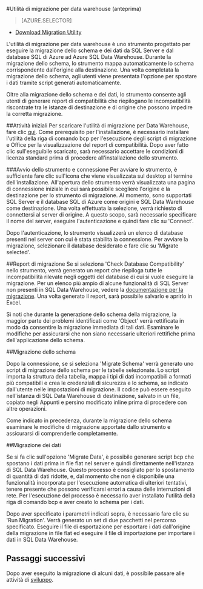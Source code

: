 <properties
   pageTitle="Migrazione: utilità di migrazione per data warehouse | Microsoft Azure"
   description="Eseguire la migrazione a SQL Data Warehouse."
   services="sql-data-warehouse"
   documentationCenter="NA"
   authors="lodipalm"
   manager="barbkess"
   editor=""/>

<tags
   ms.service="sql-data-warehouse"
   ms.devlang="NA"
   ms.topic="article"
   ms.tgt_pltfrm="NA"
   ms.workload="data-services"
   ms.date="09/22/2015"
   ms.author="lodipalm"/>


#Utilità di migrazione per data warehouse (anteprima)

> [AZURE.SELECTOR]
- [Download Migration Utility](https://migrhoststorage.blob.core.windows.net/sqldwsample/DataWarehouseMigrationUtility.zip)

L'utilità di migrazione per data warehouse è uno strumento progettato per eseguire la migrazione dello schema e dei dati da SQL Server e dal database SQL di Azure ad Azure SQL Data Warehouse. Durante la migrazione dello schema, lo strumento mappa automaticamente lo schema corrispondente dall'origine alla destinazione. Una volta completata la migrazione dello schema, agli utenti viene presentata l'opzione per spostare i dati tramite script generati automaticamente.

Oltre alla migrazione dello schema e dei dati, lo strumento consente agli utenti di generare report di compatibilità che riepilogano le incompatibilità riscontrate tra le istanze di destinazione e di origine che possono impedire la corretta migrazione.

##Attività iniziali
Per scaricare l'utilità di migrazione per Data Warehouse, fare clic [qui][]. Come prerequisito per l'installazione, è necessario installare l'utilità della riga di comando bcp per l'esecuzione degli script di migrazione e Office per la visualizzazione del report di compatibilità. Dopo aver fatto clic sull'eseguibile scaricato, sarà necessario accettare le condizioni di licenza standard prima di procedere all'installazione dello strumento.

###Avvio dello strumento e connessione
Per avviare lo strumento, è sufficiente fare clic sull'icona che viene visualizzata sul desktop al termine dell'installazione. All'apertura dello strumento verrà visualizzata una pagina di connessione iniziale in cui sarà possibile scegliere l'origine e la destinazione per lo strumento di migrazione. Al momento, sono supportati SQL Server e il database SQL di Azure come origini e SQL Data Warehouse come destinazione. Una volta effettuata la selezione, verrà richiesto di connettersi al server di origine. A questo scopo, sarà necessario specificare il nome del server, eseguire l'autenticazione e quindi fare clic su 'Connect'.
 
Dopo l'autenticazione, lo strumento visualizzerà un elenco di database presenti nel server con cui è stata stabilita la connessione. Per avviare la migrazione, selezionare il database desiderato e fare clic su 'Migrate selected'.
 
##Report di migrazione
Se si seleziona 'Check Database Compatibility' nello strumento, verrà generato un report che riepiloga tutte le incompatibilità rilevate negli oggetti del database di cui si vuole eseguire la migrazione. Per un elenco più ampio di alcune funzionalità di SQL Server non presenti in SQL Data Warehouse, vedere la [documentazione per la migrazione][]. Una volta generato il report, sarà possibile salvarlo e aprirlo in Excel.

Si noti che durante la generazione dello schema della migrazione, la maggior parte dei problemi identificati come 'Object' verrà rettificata in modo da consentire la migrazione immediata di tali dati. Esaminare le modifiche per assicurarsi che non siano necessarie ulteriori rettifiche prima dell'applicazione dello schema.

##Migrazione dello schema

Dopo la connessione, se si seleziona 'Migrate Schema' verrà generato uno script di migrazione dello schema per le tabelle selezionate. Lo script importa la struttura della tabella, mappa i tipi di dati incompatibili a formati più compatibili e crea le credenziali di sicurezza e lo schema, se indicato dall'utente nelle impostazioni di migrazione. Il codice può essere eseguito nell'istanza di SQL Data Warehouse di destinazione, salvato in un file, copiato negli Appunti e persino modificato inline prima di procedere con altre operazioni.
 
Come indicato in precedenza, durante la migrazione dello schema esaminare le modifiche di migrazione apportate dallo strumento e assicurarsi di comprenderle completamente.

##Migrazione dei dati

Se si fa clic sull'opzione 'Migrate Data', è possibile generare script bcp che spostano i dati prima in file flat nel server e quindi direttamente nell'istanza di SQL Data Warehouse. Questo processo è consigliato per lo spostamento di quantità di dati ridotte, e, dal momento che non è disponibile una funzionalità incorporata per l'esecuzione automatica di ulteriori tentativi, tenere presente che possono verificarsi errori a causa delle interruzioni di rete. Per l'esecuzione del processo è necessario aver installato l'utilità della riga di comando bcp e aver creato lo schema per i dati.
 
Dopo aver specificato i parametri indicati sopra, è necessario fare clic su 'Run Migration'. Verrà generato un set di due pacchetti nel percorso specificato. Eseguire il file di esportazione per esportare i dati dall'origine della migrazione in file flat ed eseguire il file di importazione per importare i dati in SQL Data Warehouse.

## Passaggi successivi
Dopo aver eseguito la migrazione di alcuni dati, è possibile passare alle attività di [sviluppo][].

<!--Image references-->

<!--Article references-->
[documentazione per la migrazione]: https://azure.microsoft.com/it-IT/documentation/articles/sql-data-warehouse-overview-migrate/
[sviluppo]: https://azure.microsoft.com/it-IT/documentation/articles/sql-data-warehouse-overview-develop/
[qui]: https://migrhoststorage.blob.core.windows.net/sqldwsample/DataWarehouseMigrationUtility.zip

<!---HONumber=Nov15_HO4-->